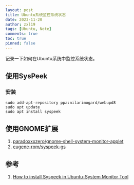 ```yaml
---
layout: post
title: Ubuntu系统监控系统状态
date: 2023-11-20
author: zxl19
tags: [Ubuntu, Note]
comments: true
toc: true
pinned: false
---
```


记录一下如何在Ubuntu系统中监控系统状态。

<!-- more -->

## 使用SysPeek

### 安装

```shell
sudo add-apt-repository ppa:nilarimogard/webupd8
sudo apt update
sudo apt install syspeek
```

## 使用GNOME扩展

1. [paradoxxxzero/gnome-shell-system-monitor-applet](https://github.com/paradoxxxzero/gnome-shell-system-monitor-applet)
2. [eugene-rom/syspeek-gs](https://github.com/eugene-rom/syspeek-gs)

## 参考

1. [How to install Syspeek in Ubuntu-System Monitor Tool](https://www.linuxhelp.com/how-to-install-syspeek-in-ubuntu-system-monitor-tool)
